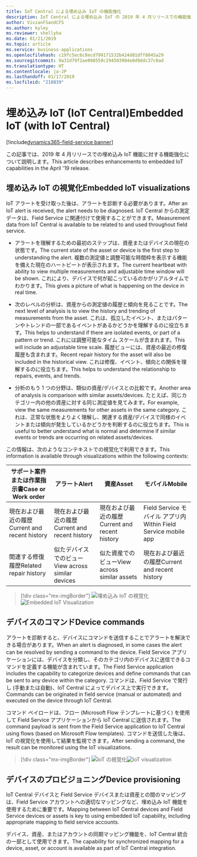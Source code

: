 ```yaml
---
title: IoT Central による埋め込み IoT の機能強化
description: IoT Central による埋め込み IoT の 2019 年 4 月リリースでの機能強化
author: VivianFSandCFS
ms.author: kyley
ms.reviewer: shellyha
ms.date: 01/21/2019
ms.topic: article
ms.service: business-applications
ms.openlocfilehash: c19fc5ec6c8ecd799171532b424d81dff8045a29
ms.sourcegitcommit: 9a31d79f2ae098559c294503984e0d9ddc37c0ad
ms.translationtype: HT
ms.contentlocale: ja-JP
ms.lasthandoff: 01/17/2019
ms.locfileid: "210839"
---
```

#  <a name="embedded-iot-with-iot-central"></a><span data-ttu-id="9a238-103">埋め込み IoT (IoT Central)</span><span class="sxs-lookup"><span data-stu-id="9a238-103">Embedded IoT (with IoT Central)</span></span>
[!include[dynamics365-field-service banner](../../includes/dynamics365-field-service.md)]

<span data-ttu-id="9a238-104">この記事では、2019 年 4 月リリースでの埋め込み IoT 機能に対する機能強化について説明します。</span><span class="sxs-lookup"><span data-stu-id="9a238-104">This article describes enhancements to embedded IoT capabilities in the April '19 release.</span></span>

## <a name="embedded-iot-visualizations"></a><span data-ttu-id="9a238-105">埋め込み IoT の視覚化</span><span class="sxs-lookup"><span data-stu-id="9a238-105">Embedded IoT visualizations</span></span>
<span data-ttu-id="9a238-106">IoT アラートを受け取った後は、アラートを診断する必要があります。</span><span class="sxs-lookup"><span data-stu-id="9a238-106">After an IoT alert is received, the alert needs to be diagnosed.</span></span> <span data-ttu-id="9a238-107">IoT Central からの測定データは、Field Service に関連付けて使用することができます。</span><span class="sxs-lookup"><span data-stu-id="9a238-107">Measurement data from IoT Central is available to be related to and used throughout field service.</span></span> 

-   <span data-ttu-id="9a238-108">アラートを理解するための最初のステップは、資産またはデバイスの現在の状態です。</span><span class="sxs-lookup"><span data-stu-id="9a238-108">The current state of the asset or device is the first step to understanding the alert.</span></span> <span data-ttu-id="9a238-109">複数の測定値と調整可能な時間枠を表示する機能を備えた現在のハートビートが表示されます。</span><span class="sxs-lookup"><span data-stu-id="9a238-109">The current heartbeat with ability to view multiple measurements and adjustable time window will be shown.</span></span> <span data-ttu-id="9a238-110">これにより、デバイスで何が起こっているのかがリアルタイムでわかります。</span><span class="sxs-lookup"><span data-stu-id="9a238-110">This gives a picture of what is happening on the device in real time.</span></span>

-   <span data-ttu-id="9a238-111">次のレベルの分析は、資産からの測定値の履歴と傾向を見ることです。</span><span class="sxs-lookup"><span data-stu-id="9a238-111">The next level of analysis is to view the history and trending of measurements from the asset.</span></span> <span data-ttu-id="9a238-112">これは、孤立したイベント、またはパターンやトレンドの一部であるイベントがあるかどうかを理解するのに役立ちます。</span><span class="sxs-lookup"><span data-stu-id="9a238-112">This helps to understand if there are isolated events, or part of a pattern or trend.</span></span> <span data-ttu-id="9a238-113">これには調整可能なタイム スケールが含まれます。</span><span class="sxs-lookup"><span data-stu-id="9a238-113">This will include an adjustable time scale.</span></span> <span data-ttu-id="9a238-114">履歴ビューには、資産の最近の修復履歴も含まれます。</span><span class="sxs-lookup"><span data-stu-id="9a238-114">Recent repair history for the asset will also be included in the historical view.</span></span> <span data-ttu-id="9a238-115">これは修復、イベント、傾向との関係を理解するのに役立ちます。</span><span class="sxs-lookup"><span data-stu-id="9a238-115">This helps to understand the relationship to repairs, events, and trends.</span></span>

-   <span data-ttu-id="9a238-116">分析のもう 1 つの分野は、類似の資産/デバイスとの比較です。</span><span class="sxs-lookup"><span data-stu-id="9a238-116">Another area of analysis is comparison with similar assets/devices.</span></span> <span data-ttu-id="9a238-117">たとえば、同じカテゴリー内の他の資産に対する同じ測定値を見てみます。</span><span class="sxs-lookup"><span data-stu-id="9a238-117">For example, view the same measurements for other assets in the same category.</span></span>
    <span data-ttu-id="9a238-118">これは、正常な状態をよりよく理解し、関連する資産/デバイスで同様のイベントまたは傾向が発生しているかどうかを判断するのに役立ちます。</span><span class="sxs-lookup"><span data-stu-id="9a238-118">This is useful to better understand what is normal and determine if similar events or trends are occurring on related assets/devices.</span></span>

<span data-ttu-id="9a238-119">この情報は、次のようなコンテキストでの視覚化で利用できます。</span><span class="sxs-lookup"><span data-stu-id="9a238-119">This information is available through visualizations within the following contexts:</span></span>

| <span data-ttu-id="9a238-120">サポート案件または作業指示書</span><span class="sxs-lookup"><span data-stu-id="9a238-120">Case or Work order</span></span> | <span data-ttu-id="9a238-121">アラート</span><span class="sxs-lookup"><span data-stu-id="9a238-121">Alert</span></span> | <span data-ttu-id="9a238-122">資産</span><span class="sxs-lookup"><span data-stu-id="9a238-122">Asset</span></span> | <span data-ttu-id="9a238-123">モバイル</span><span class="sxs-lookup"><span data-stu-id="9a238-123">Mobile</span></span> |
|----------------------------|-----------------------------|----------------------------|---------------------------------|
| <span data-ttu-id="9a238-124">現在および最近の履歴</span><span class="sxs-lookup"><span data-stu-id="9a238-124">Current and recent history</span></span> | <span data-ttu-id="9a238-125">現在および最近の履歴</span><span class="sxs-lookup"><span data-stu-id="9a238-125">Current and recent history</span></span> | <span data-ttu-id="9a238-126">現在および最近の履歴</span><span class="sxs-lookup"><span data-stu-id="9a238-126">Current and recent history</span></span> | <span data-ttu-id="9a238-127">Field Service モバイル アプリ内</span><span class="sxs-lookup"><span data-stu-id="9a238-127">Within Field Service mobile app</span></span> |
| <span data-ttu-id="9a238-128">関連する修復履歴</span><span class="sxs-lookup"><span data-stu-id="9a238-128">Related repair history</span></span> | <span data-ttu-id="9a238-129">似たデバイスでのビュー</span><span class="sxs-lookup"><span data-stu-id="9a238-129">View across similar devices</span></span> | <span data-ttu-id="9a238-130">似た資産でのビュー</span><span class="sxs-lookup"><span data-stu-id="9a238-130">View across similar assets</span></span> | <span data-ttu-id="9a238-131">現在および最近の履歴</span><span class="sxs-lookup"><span data-stu-id="9a238-131">Current and recent history</span></span> |


> [!div class="mx-imgBorder"]
> <span data-ttu-id="9a238-132">![埋め込み IoT の視覚化](media/embedded-iot-visualization.png)</span><span class="sxs-lookup"><span data-stu-id="9a238-132">![Embedded IoT Visualization](media/embedded-iot-visualization.png)</span></span>

## <a name="device-commands"></a><span data-ttu-id="9a238-133">デバイスのコマンド</span><span class="sxs-lookup"><span data-stu-id="9a238-133">Device commands</span></span>

<span data-ttu-id="9a238-134">アラートを診断すると、デバイスにコマンドを送信することでアラートを解決できる場合があります。</span><span class="sxs-lookup"><span data-stu-id="9a238-134">When an alert is diagnosed, in some cases the alert can be resolved by sending a command to the device.</span></span> <span data-ttu-id="9a238-135">Field Service アプリケーションには、デバイスを分類し、そのカテゴリ内のデバイスに送信できるコマンドを定義する機能が含まれています。</span><span class="sxs-lookup"><span data-stu-id="9a238-135">The Field Service application includes the capability to categorize devices and define commands that can be sent to any device within the category.</span></span>
<span data-ttu-id="9a238-136">コマンドは、Field Service で発行し (手動または自動)、IoT Central によってデバイス上で実行できます。</span><span class="sxs-lookup"><span data-stu-id="9a238-136">Commands can be originated in field service (manual or automated) and executed on the device through IoT Central.</span></span>

<span data-ttu-id="9a238-137">コマンド ペイロードは、フロー (Microsoft Flow テンプレートに基づく) を使用して Field Service アプリケーションから IoT Central に送信されます。</span><span class="sxs-lookup"><span data-stu-id="9a238-137">The command payload is sent from the Field Service application to IoT Central using flows (based on Microsoft Flow templates).</span></span> <span data-ttu-id="9a238-138">コマンドを送信した後は、IoT の視覚化を使用して結果を監視できます。</span><span class="sxs-lookup"><span data-stu-id="9a238-138">After sending a command, the result can be monitored using the IoT visualizations.</span></span>

> [!div class="mx-imgBorder"]
> <span data-ttu-id="9a238-139">![IoT の視覚化](media/embedded-iot-remotecommands.png "IoT の視覚化")</span><span class="sxs-lookup"><span data-stu-id="9a238-139">![IoT visualization](media/embedded-iot-remotecommands.png "IoT visualization")</span></span>

## <a name="device-provisioning"></a><span data-ttu-id="9a238-140">デバイスのプロビジョニング</span><span class="sxs-lookup"><span data-stu-id="9a238-140">Device provisioning</span></span>
<span data-ttu-id="9a238-141">IoT Central デバイスと Field Service デバイスまたは資産との間のマッピングは、Field Service アカウントへの適切なマッピングなど、埋め込み IoT 機能を使用するために重要です。</span><span class="sxs-lookup"><span data-stu-id="9a238-141">Mapping between IoT Central devices and Field Service devices or assets is key to using embedded IoT capability, including appropriate mapping to field service accounts.</span></span>

<span data-ttu-id="9a238-142">デバイス、資産、またはアカウントの同期マッピング機能を、IoT Central 統合の一部として使用できます。</span><span class="sxs-lookup"><span data-stu-id="9a238-142">The capability for synchronized mapping for a device, asset, or account is available as part of IoT Central integration.</span></span>
